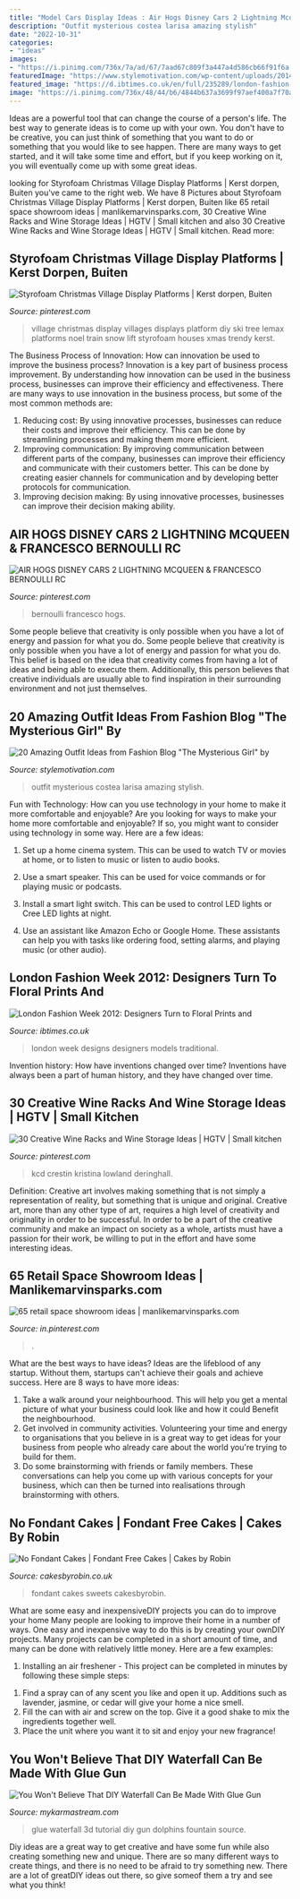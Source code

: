 ```yaml
---
title: "Model Cars Display Ideas : Air Hogs Disney Cars 2 Lightning Mcqueen &amp; Francesco Bernoulli Rc"
description: "Outfit mysterious costea larisa amazing stylish"
date: "2022-10-31"
categories:
- "ideas"
images:
- "https://i.pinimg.com/736x/7a/ad/67/7aad67c809f3a447a4d586cb66f91f6a.jpg"
featuredImage: "https://www.stylemotivation.com/wp-content/uploads/2014/01/20-Amazing-Outfit-Ideas-from-Fashion-Blog-The-Mysterious-Girl-by-Larisa-Costea-10-620x930.jpg"
featured_image: "https://d.ibtimes.co.uk/en/full/235289/london-fashion-week.jpg"
image: "https://i.pinimg.com/736x/48/44/b6/4844b637a3699f97aef400a7f70a38d5.jpg"
---
```



Ideas are a powerful tool that can change the course of a person's life. The best way to generate ideas is to come up with your own. You don't have to be creative, you can just think of something that you want to do or something that you would like to see happen. There are many ways to get started, and it will take some time and effort, but if you keep working on it, you will eventually come up with some great ideas.

	

		
looking for Styrofoam Christmas Village Display Platforms | Kerst dorpen, Buiten you've came to the right web. We have 8 Pictures about Styrofoam Christmas Village Display Platforms | Kerst dorpen, Buiten like 65 retail space showroom ideas | manlikemarvinsparks.com, 30 Creative Wine Racks and Wine Storage Ideas | HGTV | Small kitchen and also 30 Creative Wine Racks and Wine Storage Ideas | HGTV | Small kitchen. Read more:
		
    
## Styrofoam Christmas Village Display Platforms | Kerst Dorpen, Buiten

<img loading=lazy src="https://i.pinimg.com/736x/48/44/b6/4844b637a3699f97aef400a7f70a38d5.jpg" onerror="this.onerror=null;this.src='https://tse2.mm.bing.net/th?id=OIP.--FF1ODbMf9hIK1isiUjwwHaFT&amp;pid=15.1';" alt="Styrofoam Christmas Village Display Platforms | Kerst dorpen, Buiten">

_Source: pinterest.com_

>village christmas display villages displays platform diy ski tree lemax platforms noel train snow lift styrofoam houses xmas trendy kerst. 

	

The Business Process of Innovation: How can innovation be used to improve the business process?
Innovation is a key part of business process improvement. By understanding how innovation can be used in the business process, businesses can improve their efficiency and effectiveness. There are many ways to use innovation in the business process, but some of the most common methods are: 
1) Reducing cost: By using innovative processes, businesses can reduce their costs and improve their efficiency. This can be done by streamlining processes and making them more efficient. 
2) Improving communication: By improving communication between different parts of the company, businesses can improve their efficiency and communicate with their customers better. This can be done by creating easier channels for communication and by developing better protocols for communication. 
3) Improving decision making: By using innovative processes, businesses can improve their decision making ability.

    
## AIR HOGS DISNEY CARS 2 LIGHTNING MCQUEEN &amp; FRANCESCO BERNOULLI RC

<img loading=lazy src="https://i.pinimg.com/736x/68/7c/75/687c75423df213c98022cf3afad170e8--lightning-mcqueen-disney-cars.jpg" onerror="this.onerror=null;this.src='https://tse4.mm.bing.net/th?id=OIP.gqeF4yhWM-Q50pHBaKCjMAHaLZ&amp;pid=15.1';" alt="AIR HOGS DISNEY CARS 2 LIGHTNING MCQUEEN &amp; FRANCESCO BERNOULLI RC">

_Source: pinterest.com_

>bernoulli francesco hogs. 

	

Some people believe that creativity is only possible when you have a lot of energy and passion for what you do.
Some people believe that creativity is only possible when you have a lot of energy and passion for what you do. This belief is based on the idea that creativity comes from having a lot of ideas and being able to execute them. Additionally, this person believes that creative individuals are usually able to find inspiration in their surrounding environment and not just themselves.

    
## 20 Amazing Outfit Ideas From Fashion Blog &quot;The Mysterious Girl&quot; By

<img loading=lazy src="https://www.stylemotivation.com/wp-content/uploads/2014/01/20-Amazing-Outfit-Ideas-from-Fashion-Blog-The-Mysterious-Girl-by-Larisa-Costea-10-620x930.jpg" onerror="this.onerror=null;this.src='https://tse1.mm.bing.net/th?id=OIP.Y3jOI9oO3tpFMXBvh1z2kQHaLH&amp;pid=15.1';" alt="20 Amazing Outfit Ideas from Fashion Blog &quot;The Mysterious Girl&quot; by">

_Source: stylemotivation.com_

>outfit mysterious costea larisa amazing stylish. 

	

Fun with Technology: How can you use technology in your home to make it more comfortable and enjoyable?
Are you looking for ways to make your home more comfortable and enjoyable? If so, you might want to consider using technology in some way. Here are a few ideas:
1. Set up a home cinema system. This can be used to watch TV or movies at home, or to listen to music or listen to audio books.

2. Use a smart speaker. This can be used for voice commands or for playing music or podcasts.

3. Install a smart light switch. This can be used to control LED lights or Cree LED lights at night.

4. Use an assistant like Amazon Echo or Google Home. These assistants can help you with tasks like ordering food, setting alarms, and playing music (or other audio).

    
## London Fashion Week 2012: Designers Turn To Floral Prints And

<img loading=lazy src="https://d.ibtimes.co.uk/en/full/235289/london-fashion-week.jpg" onerror="this.onerror=null;this.src='https://tse3.mm.bing.net/th?id=OIP.Fw55asnVuCcTZE-ivGbF4wHaLk&amp;pid=15.1';" alt="London Fashion Week 2012: Designers Turn to Floral Prints and">

_Source: ibtimes.co.uk_

>london week designs designers models traditional. 

	

Invention history: How have inventions changed over time?
Inventions have always been a part of human history, and they have changed over time.

    
## 30 Creative Wine Racks And Wine Storage Ideas | HGTV | Small Kitchen

<img loading=lazy src="https://i.pinimg.com/736x/7a/ad/67/7aad67c809f3a447a4d586cb66f91f6a.jpg" onerror="this.onerror=null;this.src='https://tse1.mm.bing.net/th?id=OIP.hMuQ2NjyfmpcMbJYk07cvgHaJ4&amp;pid=15.1';" alt="30 Creative Wine Racks and Wine Storage Ideas | HGTV | Small kitchen">

_Source: pinterest.com_

>kcd crestin kristina lowland deringhall. 

	

Definition: Creative art involves making something that is not simply a representation of reality, but something that is unique and original.
Creative art, more than any other type of art, requires a high level of creativity and originality in order to be successful. In order to be a part of the creative community and make an impact on society as a whole, artists must have a passion for their work, be willing to put in the effort and have some interesting ideas.

    
## 65 Retail Space Showroom Ideas | Manlikemarvinsparks.com

<img loading=lazy src="https://i.pinimg.com/736x/ae/e2/41/aee24181eff84e51a1cb21fb440af5a1.jpg" onerror="this.onerror=null;this.src='https://tse4.mm.bing.net/th?id=OIP.NId6TmTK1X-tY8ZjN11URAHaLB&amp;pid=15.1';" alt="65 retail space showroom ideas | manlikemarvinsparks.com">

_Source: in.pinterest.com_

>. 

	

What are the best ways to have ideas?
Ideas are the lifeblood of any startup. Without them, startups can't achieve their goals and achieve success. Here are 8 ways to have more ideas:
1. Take a walk around your neighbourhood. This will help you get a mental picture of what your business could look like and how it could Benefit the neighbourhood.
2. Get involved in community activities. Volunteering your time and energy to organisations that you believe in is a great way to get ideas for your business from people who already care about the world you're trying to build for them. 
3. Do some brainstorming with friends or family members. These conversations can help you come up with various concepts for your business, which can then be turned into realisations through brainstorming with others. 

    
## No Fondant Cakes | Fondant Free Cakes | Cakes By Robin

<img loading=lazy src="https://www.cakesbyrobin.co.uk/assets/Sweets.jpg" onerror="this.onerror=null;this.src='https://tse2.mm.bing.net/th?id=OIP.XVYDLupyUzZ5-MulHNRkyQHaKi&amp;pid=15.1';" alt="No Fondant Cakes | Fondant Free Cakes | Cakes by Robin">

_Source: cakesbyrobin.co.uk_

>fondant cakes sweets cakesbyrobin. 

	

What are some easy and inexpensiveDIY projects you can do to improve your home
Many people are looking to improve their home in a number of ways. One easy and inexpensive way to do this is by creating your ownDIY projects. Many projects can be completed in a short amount of time, and many can be done with relatively little money. Here are a few examples: 
1. Installing an air freshener - This project can be completed in minutes by following these simple steps: 

1) Find a spray can of any scent you like and open it up. Additions such as lavender, jasmine, or cedar will give your home a nice smell. 
2) Fill the can with air and screw on the top. Give it a good shake to mix the ingredients together well. 
3) Place the unit where you want it to sit and enjoy your new fragrance!

    
## You Won&#039;t Believe That DIY Waterfall Can Be Made With Glue Gun

<img loading=lazy src="https://mykarmastream.com/wp-content/uploads/2017/05/hot-glue-fountain-3.jpg" onerror="this.onerror=null;this.src='https://tse1.mm.bing.net/th?id=OIP.FIZsd59kcXNkbrKGpEjIpAHaEK&amp;pid=15.1';" alt="You Won&#039;t Believe That DIY Waterfall Can Be Made With Glue Gun">

_Source: mykarmastream.com_

>glue waterfall 3d tutorial diy gun dolphins fountain source. 

	

Diy ideas are a great way to get creative and have some fun while also creating something new and unique. There are so many different ways to create things, and there is no need to be afraid to try something new. There are a lot of greatDIY ideas out there, so give someof them a try and see what you think!

